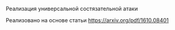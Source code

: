Реализация универсальной состязательной атаки

Реализовано на основе статьи https://arxiv.org/pdf/1610.08401

